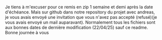 Je tiens à m'excuser pour ce remis en zip 1 semaine et demi après la date d'échéance. Mais sur github dans notre repository du projet avec andreas, je vous avais envoyé une invitation que vous n'avez pas accepté (refusé)(je vous avais envoyé un mail auparavant). Normalement tous les fichiers sont aux bonnes dates de dernière modification (22/04/25) sauf ce readme.
Bonne journée à vous
